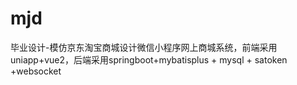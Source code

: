 # mjd
毕业设计-模仿京东淘宝商城设计微信小程序网上商城系统，前端采用uniapp+vue2，后端采用springboot+mybatisplus + mysql + satoken +websocket
